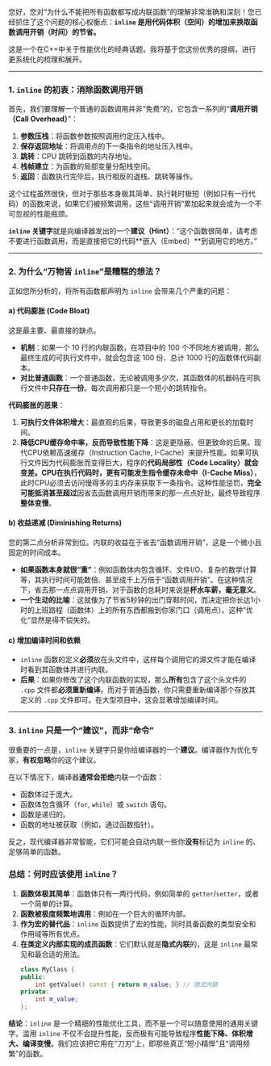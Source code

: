 您好，您对“为什么不能把所有函数都写成内联函数”的理解非常准确和深刻！您已经抓住了这个问题的核心权衡点：**`inline` 是用代码体积（空间）的增加来换取函数调用开销（时间）的节省。**

这是一个在C++中关于性能优化的经典话题。我将基于您这份优秀的提纲，进行更系统化的梳理和展开。

-----

### 1\. `inline` 的初衷：消除函数调用开销

首先，我们要理解一个普通的函数调用并非“免费”的，它包含一系列的“**调用开销（Call Overhead）**”：

1.  **参数压栈**：将函数参数按照调用约定压入栈中。
2.  **保存返回地址**：将调用点的下一条指令的地址压入栈中。
3.  **跳转**：CPU 跳转到函数的内存地址。
4.  **栈帧建立**：为函数的局部变量分配栈空间。
5.  **返回**：函数执行完毕后，执行相反的退栈、跳转等操作。

这个过程虽然很快，但对于那些本身极其简单、执行耗时极短（例如只有一行代码）的函数来说，如果它们被频繁调用，这些“调用开销”累加起来就会成为一个不可忽视的性能瓶颈。

**`inline` 关键字**就是向编译器发出的一个**建议（Hint）**：“这个函数很简单，请考虑不要进行函数调用，而是直接把它的代码\*\*嵌入（Embed）\*\*到调用它的地方。”

-----

### 2\. 为什么“万物皆 `inline`”是糟糕的想法？

正如您所分析的，将所有函数都声明为 `inline` 会带来几个严重的问题：

#### a) 代码膨胀 (Code Bloat)

这是最主要、最直接的缺点。

  * **机制**：如果一个 10 行的内联函数，在项目中的 100 个不同地方被调用，那么最终生成的可执行文件中，就会包含这 100 份、总计 1000 行的函数体代码副本。
  * **对比普通函数**：一个普通函数，无论被调用多少次，其函数体的机器码在可执行文件中**只存在一份**。每次调用都只是一个短小的跳转指令。

**代码膨胀的恶果**：

1.  **可执行文件体积增大**：最直观的后果，导致更多的磁盘占用和更长的加载时间。
2.  **降低CPU缓存命中率，反而导致性能下降**：这是更隐蔽、但更致命的后果。现代CPU依赖高速缓存（Instruction Cache, I-Cache）来提升性能。如果可执行文件因为代码膨胀而变得巨大，程序的**代码局部性（Code Locality）就会变差。CPU在执行代码时，更有可能发生指令缓存未命中（I-Cache Miss）**，此时CPU必须去访问慢得多的主内存来获取下一条指令。这种性能惩罚，**完全可能抵消甚至超过**因省去函数调用开销而带来的那一点点好处，最终导致程序**整体变慢**。

#### b) 收益递减 (Diminishing Returns)

您的第二点分析非常到位。内联的收益在于省去“函数调用开销”，这是一个微小且固定的时间成本。

  * **如果函数本身就很“重”**：例如函数体内包含循环、文件I/O、复杂的数学计算等，其执行时间可能数倍、甚至成千上万倍于“函数调用开销”。在这种情况下，省去那一点点调用开销，对于函数的总耗时来说是**杯水车薪，毫无意义**。
  * **一个生动的比喻**：这就像为了节省5秒钟的出门穿鞋时间，而决定把你长达1小时的上班路程（函数体）上的所有东西都搬到你家门口（调用点）。这种“优化”显然是得不偿失的。

#### c) 增加编译时间和依赖

  * `inline` 函数的定义**必须**放在头文件中，这样每个调用它的源文件才能在编译时看到其函数体并进行内联。
  * **后果**：如果你修改了这个内联函数的实现，那么**所有**包含了这个头文件的 `.cpp` 文件都**必须重新编译**。而对于普通函数，你只需要重新编译那个存放其定义的 `.cpp` 文件即可。在大型项目中，这会显著增加编译时间。

-----

### 3\. `inline` 只是一个“建议”，而非“命令”

很重要的一点是，`inline` 关键字只是你给编译器的一个**建议**。编译器作为优化专家，**有权忽略**你的这个建议。

在以下情况下，编译器**通常会拒绝**内联一个函数：

  * 函数体过于庞大。
  * 函数体包含循环（`for`, `while`）或 `switch` 语句。
  * 函数是递归的。
  * 函数的地址被获取（例如，通过函数指针）。

反之，现代编译器非常智能，它们可能会自动内联一些你**没有**标记为 `inline` 的、足够简单的函数。

### 总结：何时应该使用 `inline`？

1.  **函数体极其简单**：函数体只有一两行代码，例如简单的 `getter`/`setter`，或者一个简单的计算。
2.  **函数被极度频繁地调用**：例如在一个巨大的循环内部。
3.  **作为宏的替代品**：`inline` 函数提供了宏的性能，同时具备函数的类型安全和作用域等所有优点。
4.  **在类定义内部实现的成员函数**：它们默认就是**隐式内联**的，这是 `inline` 最常见和最合适的用法。
    ```cpp
    class MyClass {
    public:
        int getValue() const { return m_value; } // 隐式内联
    private:
        int m_value;
    };
    ```

**结论**：`inline` 是一个精细的性能优化工具，而不是一个可以随意使用的通用关键字。滥用 `inline` 不仅不会提升性能，反而极有可能导致程序**性能下降、体积增大、编译变慢**。我们应该把它用在“刀刃”上，即那些真正“短小精悍”且“调用频繁”的函数。